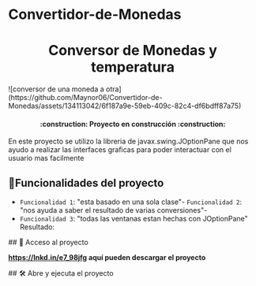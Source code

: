 # Convertidor-de-Monedas
<h1 align="center">Conversor de Monedas y temperatura</h1>
![conversor de una moneda a otra](https://github.com/Maynor06/Convertidor-de-Monedas/assets/134113042/6f187a9e-59eb-409c-82c4-df6bdff87a75)

<h4 align="center">:construction: Proyecto en construcción :construction:</h4>

<p>En este proyecto se utilizo la libreria de javax.swing.JOptionPane que nos ayudo a realizar las interfaces graficas para poder
interactuar con el usuario mas facilmente</p>

## :hammer:Funcionalidades del proyecto

- `Funcionalidad 1`: "esta basado en una sola clase"- `Funcionalidad 2`: "nos ayuda a saber el resultado de varias conversiones"-
- `Funcionalidad 3`: "todas las ventanas estan hechas con JOptionPane"
Resultado:

\## 📁 Acceso al proyecto

**https://lnkd.in/e7_98jfg aquí pueden descargar el proyecto**

\## 🛠️ Abre y ejecuta el proyecto
